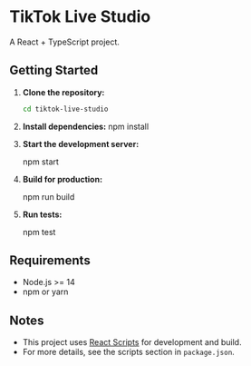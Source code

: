 ﻿# TikTok Live Studio

A React + TypeScript project.

## Getting Started

1. **Clone the repository:**
   ```sh
   cd tiktok-live-studio
   ```

2. **Install dependencies:**
   npm install
   
  

3. **Start the development server:**
  
   npm start

4. **Build for production:**
   
   npm run build
  

5. **Run tests:**
   
   npm test
   

## Requirements

- Node.js >= 14
- npm or yarn

## Notes

- This project uses [React Scripts](https://create-react-app.dev/docs/getting-started/) for development and build.
- For more details, see the scripts section in `package.json`.

